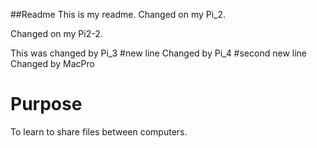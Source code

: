 ##Readme
This is my readme. Changed on my Pi_2.

Changed on my Pi2-2.

This was changed by Pi_3
#new line
Changed by Pi_4
#second new line
Changed by MacPro
# Purpose
To learn to share files between computers.